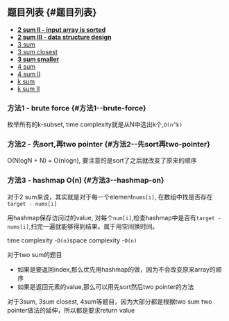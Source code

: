 ## 题目列表 {#题目列表}

* [**2 sum II - input array is sorted**](https://leetcode.com/problems/two-sum-ii-input-array-is-sorted/)
* [**2 sum III - data structure design**](https://leetcode.com/problems/two-sum-ii-input-array-is-sorted/)
* [3 sum](https://leetcode.com/problems/3sum/)
* [3 sum closest](https://leetcode.com/problems/3sum-closest/)
* [**3 sum smaller**](https://leetcode.com/problems/3sum-smaller/)
* [4 sum](https://leetcode.com/problems/4sum/)
* [4 sum II](https://leetcode.com/problems/4sum-ii/#/description)
* [k sum](http://www.lintcode.com/problem/k-sum)
* [k sum II](http://www.lintcode.com/problem/k-sum)



### 方法1 - brute force {#方法1--brute-force}

枚举所有的k-subset, time complexity就是从N中选出k个,`O(n^k)`

### 方法2 - 先sort,再two pointer {#方法2--先sort再two-pointer}

O\(NlogN + N\) = O\(nlogn\), 要注意的是sort了之后就改变了原来的顺序

### 方法3 - hashmap O\(n\) {#方法3--hashmap-on}

对于2 sum来说，其实就是对于每一个element`nums[i]`, 在数组中找是否存在`target - nums[i]`

用hashmap保存访问过的value, 对每个`num[i]`,检查hashmap中是否有`target - nums[i]`,扫完一遍就能够得到结果。属于用空间换时间。

time complexity -`O(n)`space complexity -`O(n)`



对于two sum的题目

* 如果是要返回index,那么优先用hashmap的做，因为不会改变原来array的顺序
* 如果是返回元素的value,那么可以用先sort然后two pointer的方法

对于3sum, 3sum closest, 4sum等题目，因为大部分都是根据two sum two pointer做法的延伸，所以都是要求return value



